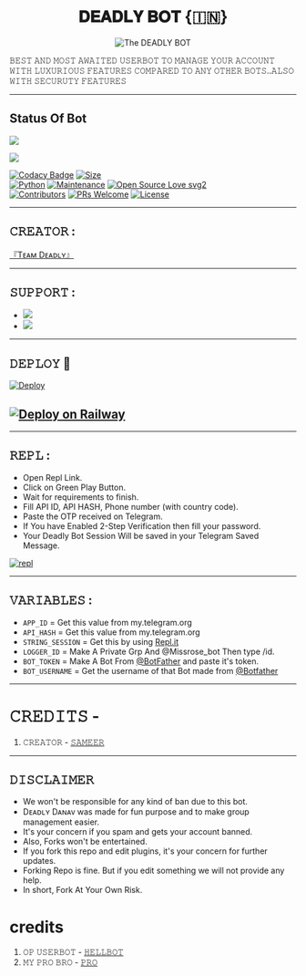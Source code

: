 <h1 align="center">
<b>𝐃𝐄𝐀𝐃𝐋𝐘 𝐁𝐎𝐓 {🇮🇳}</b>
</h1>
<p align="center">
  <img src="https://telegra.ph/file/75abec1279eafadb7f4dd.jpg" alt="The DEADLY BOT">

𝙱𝙴𝚂𝚃  𝙰𝙽𝙳  𝙼𝙾𝚂𝚃  𝙰𝚆𝙰𝙸𝚃𝙴𝙳  𝚄𝚂𝙴𝚁𝙱𝙾𝚃  𝚃𝙾  𝙼𝙰𝙽𝙰𝙶𝙴  𝚈𝙾𝚄𝚁  𝙰𝙲𝙲𝙾𝚄𝙽𝚃 𝚆𝙸𝚃𝙷 𝙻𝚄𝚇𝚄𝚁𝙸𝙾𝚄𝚂 𝙵𝙴𝙰𝚃𝚄𝚁𝙴𝚂 𝙲𝙾𝙼𝙿𝙰𝚁𝙴𝙳 𝚃𝙾 𝙰𝙽𝚈 𝙾𝚃𝙷𝙴𝚁 𝙱𝙾𝚃𝚂..𝙰𝙻𝚂𝙾 𝚆𝙸𝚃𝙷 𝚂𝙴𝙲𝚄𝚁𝚄𝚃𝚈 𝙵𝙴𝙰𝚃𝚄𝚁𝙴𝚂 </p>

-----

## Status Of Bot 

<p align="left"><a href="https://github.com/sameerpanthi/deadly-kaal-bot/network/members"><img src="https://img.shields.io/github/forks/DEADLY-FIGHTERS/DEADLY-KAAL-BOT?label=Forks&logoColor=Black&style=social"></a><p align="left"><a href="https://github.com/DEADLY-FIGHTERS/DEADLY-BOT/stargazers"><img src="https://img.shields.io/github/stars/DEADLY-FIGHTERS/DEADLY-KAAL-BOT?logoColor=Blue&style=social"></a><p align="left"><a href="https://github.com/DEADLY-FIGHTERS/DEADLY-BOT"></a><p align="left"><a href="https://github.com/DEADLY-FIGHTERS/DEADLY-BOT?"></

[![Codacy Badge](https://api.codacy.com/project/badge/Grade/f7c51539e67b483bb8d7749acca51d3a)](https://app.codacy.com/gh/DEADLY-FIGHTERS/DEADLY-KAAL-BOT?utm_source=github.com&utm_medium=referral&utm_content=DEADLY-FIGHTERS/DEADLY-KAAL-BOT&utm_campaign=Badge_Grade_Settings)
[![Size](https://img.shields.io/github/repo-size/DEADLY-FIGHTERS/DEADLY-KAAL-BOT?style=flat-square&color=green)](https://github.com/DEADLY-FIGHTERS/DEADLY-BOT/)   
[![Python](https://img.shields.io/badge/Python-v3.9-blue)](https://www.python.org/)
[![Maintenance](https://img.shields.io/badge/Maintained%3F-yes-green.svg)](https://github.com/DEADLY-FIGHTERS/DEADLY-BOT/graphs/commit-activity)
[![Open Source Love svg2](https://badges.frapsoft.com/os/v2/open-source.svg?v=103)](https://github.com/DEADLY-FIGHTERS/DEADLY-BOT)   
[![Contributors](https://img.shields.io/github/contributors/DEADLY-FIGHTERS/DEADLY-KAAL-BOT?style=flat-square&color=green)](https://github.com/DEADLY-FIGHTERS/DEADLY-BOT/graphs/contributors)
[![PRs Welcome](https://img.shields.io/badge/PRs-welcome-brightgreen.svg?style=flat-square)](https://makeapullrequest.com)
[![License](https://img.shields.io/badge/License-AGPL-blue)](https://github.com/DEADLY-FIGHTERS/DEADLY-BOT/blob/main/LICENSE)

------

## 𝙲𝚁𝙴𝙰𝚃𝙾𝚁 : 
[『Tᴇᴀᴍ Dᴇᴀᴅʟʏ』](https://t.me/deadly_FIGHTERS)

---------------

## 𝚂𝚄𝙿𝙿𝙾𝚁𝚃 :

- <a href="https://t.me/DEADLY_TECHY"><img src="https://img.shields.io/badge/Join-SUPPORT%20GROUP-red.svg?logo=Telegram"></a>
- <a href="https://t.me/deadly_USERBOT"><img src="https://img.shields.io/badge/Join-SUPPORT%20CHANNEL-red.svg?logo=Telegram"></a>

-------------------------------------------------

## 𝙳𝙴𝙿𝙻𝙾𝚈  🚀

[![Deploy](https://telegra.ph/file/c7699bd09d7aacb203bba.jpg)](https://heroku.com/deploy?template=https://github.com/DEADLY-FIGHTERS/DEADLY-DANAV-BOT)

## [![Deploy on Railway](https://railway.app/button.svg)](https://railway.app/new/template?template=https%3A%2F%2Fgithub.com%2FDEADLY-FIGHTERS%2FMIKASA-USERBOT&plugins=postgresql&envs=ABUSE%2CAPI_HASH%2CAPP_ID%2CDEADLY_KAAL_SESSION%2CBOT_TOKEN%2CBOT_USERNAME%2CLOGGER_ID%2CHANDLER%2CENV&optionalEnvs=ABUSE%2CHANDLER%2CENV&ABUSEDesc=Fill+%22ON%22+for+abuses+and+some+adult+plugins&API_HASHDesc=Get+it+from+my.telegram.org%2Fapi&APP_IDDesc=Get+it+from+my.telegram.org%2Fapi&DEADLY_KAAL_SESSIONDesc=Fill+your+String+session&BOT_TOKENDesc=Bot+token+from+%40Botfather&BOT_USERNAMEDesc=Bot+username+from+%40Botfather&LOGGER_IDDesc=Create+a+channel+and+get+it%27s+id+from+%40missrose_bot&HANDLERDesc=Your+command+handler.+Default+value+is+%22.%22&ENVDesc=Leave+it+as+it+is&referralCode=n738VA)
------------------------------------------------
## 𝚁𝙴𝙿𝙻 :                

- Open Repl Link.
- Click on Green Play Button.
- Wait for requirements to finish.
- Fill API ID, API HASH, Phone number (with country code).
- Paste the OTP received on Telegram.
- If You have Enabled 2-Step Verification then fill your password.
- Your Deadly Bot Session Will be saved in your Telegram Saved Message.

[![repl]()](https://replit.com/@sameerpanthi/DEADLY-FIGHTERS-BOT#main.py)
    
-------------------------------------------------
## 𝚅𝙰𝚁𝙸𝙰𝙱𝙻𝙴𝚂 :
                            
- `APP_ID`  =  Get this value from my.telegram.org
- `API_HASH`  =  Get this value from my.telegram.org
- `STRING_SESSION`  =  Get this by using [Repl.it](https://replit.com/@sameerpanthi/DEADLY-FIGHTERS-BOT#main.py)
- `LOGGER_ID`  =  Make A Private Grp And @Missrose_bot Then type /id.
- `BOT_TOKEN`  =  Make A Bot From [@BotFather](https://t.me/botfather) and paste it's token.
- `BOT_USERNAME`  =  Get the username of that Bot made from [@Botfather](https://t.me/botfather)
------------
# 𝙲𝚁𝙴𝙳𝙸𝚃𝚂 - 

1) 𝙲𝚁𝙴𝙰𝚃𝙾𝚁 - [𝚂𝙰𝙼𝙴𝙴𝚁](t.me/official_sameer)
------
                                                                                             
## 𝙳𝙸𝚂𝙲𝙻𝙰𝙸𝙼𝙴𝚁 


- We won't be responsible for any kind of ban due to this bot.
- Dᴇᴀᴅʟʏ Dᴀɴᴀᴠ was made for fun purpose and to make group management easier.
- It's your concern if you spam and gets your account banned.
- Also, Forks won't be entertained.
- If you fork this repo and edit plugins, it's your concern for further updates.
- Forking Repo is fine. But if you edit something we will not provide any help.
- In short, Fork At Your Own Risk.



# credits

1) 𝙾𝙿 𝚄𝚂𝙴𝚁𝙱𝙾𝚃 - [𝙷𝙴𝙻𝙻𝙱𝙾𝚃](https://github.com/The-HellBot/HellBot)
2) 𝙼𝚈 𝙿𝚁𝙾 𝙱𝚁𝙾 - [𝙿𝚁𝙾](t.me/ForGo10God)
